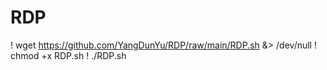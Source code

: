 # RDP

! wget https://github.com/YangDunYu/RDP/raw/main/RDP.sh &> /dev/null 
! chmod +x RDP.sh 
! ./RDP.sh
